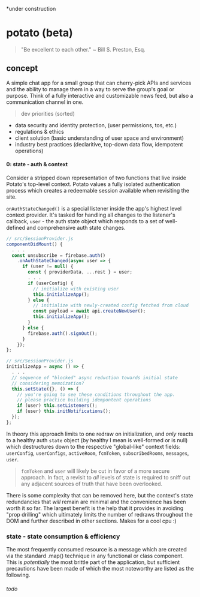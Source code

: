 *under construction

# potato (beta)

> "Be excellent to each other." ~ Bill S. Preston, Esq.

## concept

A simple chat app for a small group that can cherry-pick APIs and services and the ability to manage them in a way to serve the group's goal or purpose. Think of a fully interactive and customizable news feed, but also a communication channel in one.

> dev priorities (sorted)
* data security and identity protection, (user permissions, tos, etc.)
* regulations & ethics
* client solution (basic understanding of user space and environment)
* industry best practices (declaritive, top-down data flow, idempotent operations)

#### 0: state - auth & context

Consider a stripped down representation of two functions that live inside Potato's top-level context. Potato values a fully isolated authentication process which creates a redeemable session available when revisiting the site.

`onAuthStateChanged()` is a special listener inside the app's highest level context provider. It's tasked for handling all changes to the listener's callback, `user` - the auth state object which responds to a set of well-defined and comprehensive auth state changes.

```javascript
// src/SessionProvider.js
componentDidMount() {
  . . .
  const unsubscribe = firebase.auth()
    .onAuthStateChanged(async user => {
      if (user != null) {
        const { providerData, ...rest } = user;
        . . .
        if (userConfig) {
          // initialize with existing user
          this.initializeApp();
        } else {
          // initialize with newly-created config fetched from cloud
          const payload = await api.createNewUser();
          this.initializeApp();
        }
      } else {
        firebase.auth().signOut();
      }
    });
};
```

```javascript
// src/SessionProvider.js
initializeApp = async () => {
  . . .
  // sequence of "blocked" async reduction towards initial state
  // considering memoization?
  this.setState({}, () => {
    // you're going to see these conditions throughout the app.
    // please practice building idempontent operations
    if (user) this.setListeners();
    if (user) this.initNotifications();
  });
};
```
In theory this approach limits to one redraw on initialization, and _only_ reacts to a healthy auth `state` object (by healthy I mean is well-formed or is null) which destructures down to the respective "global-like" context fields: `userConfig`,
`userConfigs`, `activeRoom`, `fcmToken`, `subscribedRooms`, `messages`, `user`.

> `fcmToken` and `user` will likely be cut in favor of a more secure approach. In fact, a revisit to _all_ levels of state is required to sniff out any adjacent sources of truth that have been overlooked.

There is some complexity that can be removed here, but the context's state redundancies that _will_ remain are minimal and the convenience has been worth it so far. The largest benefit is the help that it provides in avoiding "prop drilling" which ultimately limits the number of redraws throughout the DOM and further described in other sections. Makes for a cool cpu :)

### state - state consumption & efficiency

The most frequently consumed resource is a message which are created via the standard .map() technique in any functional or class component. This is _potentially_ the most brittle part of the application, but sufficient precautions have been made of which the most noteworthy are listed as the following.

###### todo
